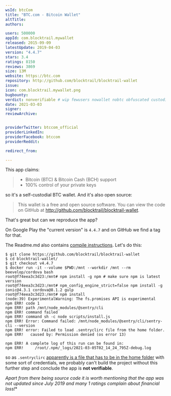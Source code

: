 ```yaml
---
wsId: btcCom
title: "BTC.com - Bitcoin Wallet"
altTitle: 
authors:

users: 500000
appId: com.blocktrail.mywallet
released: 2015-09-09
latestUpdate: 2019-04-03
version: "4.4.7"
stars: 3.4
ratings: 8150
reviews: 3869
size: 13M
website: https://btc.com
repository: http://github.com/blocktrail/blocktrail-wallet
issue: 
icon: com.blocktrail.mywallet.png
bugbounty: 
verdict: nonverifiable # wip fewusers nowallet nobtc obfuscated custodial nosource nonverifiable reproducible bounty defunct
date: 2021-03-03
signer: 
reviewArchive:


providerTwitter: btccom_official
providerLinkedIn: 
providerFacebook: btccom
providerReddit: 

redirect_from:

---
```



This app claims:

> - Bitcoin (BTC) & Bitcoin Cash (BCH) support<br>
> - 100% control of your private keys

so it's a self-custodial BTC wallet. And it's also open source:

> This wallet is a free and open source software. You can view the code on
  GitHub at http://github.com/blocktrail/blocktrail-wallet.

That's great but can we reproduce the app?

On Google Play the "current version" is `4.4.7` and on GitHub we find a tag for
that.

The Readme.md also contains
[compile instructions](https://github.com/blocktrail/blocktrail-wallet#android).
Let's do this:

```
$ git clone https://github.com/blocktrail/blocktrail-wallet
$ cd blocktrail-wallet/
$ git checkout v4.4.7 
$ docker run -it --volume $PWD:/mnt --workdir /mnt --rm beevelop/cordova bash
root@f74eea3c3d23:/mnt# npm install -g npm # make sure npm is latest version
root@f74eea3c3d23:/mnt# npm_config_engine_strict=false npm install -g ionic@4.3.1 cordova@8.1.2 gulp
root@f74eea3c3d23:/mnt# npm install
(node:39) ExperimentalWarning: The fs.promises API is experimental
npm ERR! code 1
npm ERR! path /mnt/node_modules/@sentry/cli
npm ERR! command failed
npm ERR! command sh -c node scripts/install.js
npm ERR! Error: Command failed: /mnt/node_modules/@sentry/cli/sentry-cli --version
npm ERR! error: Failed to load .sentryclirc file from the home folder.
npm ERR!   caused by: Permission denied (os error 13)

npm ERR! A complete log of this run can be found in:
npm ERR!     /root/.npm/_logs/2021-03-05T02_14_24_795Z-debug.log
```

so as `.sentryclirc`
[apparently is a file that has to be in the home folder](https://github.com/getsentry/sentry-webpack-plugin/issues/111)
with some sort of credentials, we probably can't build the project without this
further step and conclude the app is **not verifiable**.

**Apart from there being source code it is worth mentioning that the app was not
updated since July 2019 and many 1* ratings complain about financial loss!**